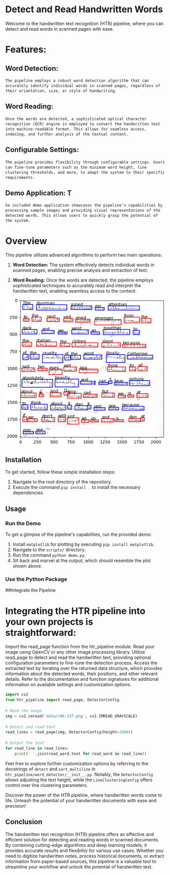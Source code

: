 # Detect and Read Handwritten Words

Welcome to the handwritten text recognition (HTR) pipeline, where you can detect and read words in scanned pages with ease.

# Features:
## Word Detection:
    The pipeline employs a robust word detection algorithm that can accurately identify individual words in scanned pages, regardless of their orientation, size, or style of handwriting.

## Word Reading: 
    Once the words are detected, a sophisticated optical character recognition (OCR) engine is employed to convert the handwritten text into machine-readable format. This allows for seamless access, indexing, and further analysis of the textual content.

## Configurable Settings: 
    The pipeline provides flexibility through configurable settings. Users can fine-tune parameters such as the minimum word height, line clustering thresholds, and more, to adapt the system to their specific requirements.

## Demo Application: T
    he included demo application showcases the pipeline's capabilities by processing sample images and providing visual representations of the detected words. This allows users to quickly grasp the potential of the system.

# Overview

This pipeline utilizes advanced algorithms to perform two main operations:

1. **Word Detection:** The system effectively detects individual words in scanned pages, enabling precise analysis and extraction of text.

2. **Word Reading:** Once the words are detected, the pipeline employs sophisticated techniques to accurately read and interpret the handwritten text, enabling seamless access to the content.

![example](./doc/example.png)

## Installation

To get started, follow these simple installation steps:

1. Navigate to the root directory of the repository.
2. Execute the command `pip install .` to install the necessary dependencies.

## Usage

### Run the Demo

To get a glimpse of the pipeline's capabilities, run the provided demo:

1. Install `matplotlib` for plotting by executing `pip install matplotlib`.
2. Navigate to the `scripts/` directory.
3. Run the command `python demo.py`.
4. Sit back and marvel at the output, which should resemble the plot shown above.

### Use the Python Package

##Integrate the Pipeline
# Integrating the HTR pipeline into your own projects is straightforward:

Import the read_page function from the htr_pipeline module.
Read your image using OpenCV or any other image processing library.
Utilize read_page to detect and read the handwritten text, providing optional configuration parameters to fine-tune the detection process.
Access the extracted text by iterating over the returned data structure, which provides information about the detected words, their positions, and other relevant details.
Refer to the documentation and function signatures for additional information on available settings and customization options.

```python
import cv2
from htr_pipeline import read_page, DetectorConfig

# Read the image
img = cv2.imread('data/r06-137.png', cv2.IMREAD_GRAYSCALE)

# Detect and read text
read_lines = read_page(img, DetectorConfig(height=1000))

# Output the text
for read_line in read_lines:
    print(' '.join(read_word.text for read_word in read_line))
```

Feel free to explore further customization options by referring to the docstrings of `detect` and `sort_multiline` in `htr_pipeline/word_detector/__init__.py`. Notably, the `DetectorConfig` allows adjusting the text height, while the `LineClusteringConfig` offers control over line clustering parameters.

Discover the power of the HTR pipeline, where handwritten words come to life. Unleash the potential of your handwritten documents with ease and precision!

## Conclusion
The handwritten text recognition (HTR) pipeline offers an effective and efficient solution for detecting and reading words in scanned documents. By combining cutting-edge algorithms and deep learning models, it provides accurate results and flexibility for various use cases. Whether you need to digitize handwritten notes, process historical documents, or extract information from paper-based sources, this pipeline is a valuable tool to streamline your workflow and unlock the potential of handwritten text.

